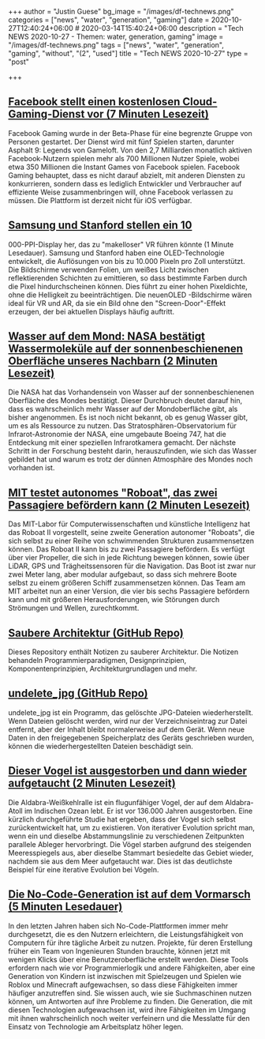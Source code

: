 +++
author = "Justin Guese"
bg_image = "/images/df-technews.png"
categories = ["news", "water", "generation", "gaming"]
date = 2020-10-27T12:40:24+06:00 # 2020-03-14T15:40:24+06:00
description = "Tech NEWS 2020-10-27 - Themen: water, generation, gaming"
image = "/images/df-technews.png"
tags = ["news", "water", "generation", "gaming", "without", "(2", "used"]
title = "Tech NEWS 2020-10-27"
type = "post"

+++

## [Facebook stellt einen kostenlosen Cloud-Gaming-Dienst vor (7 Minuten Lesezeit)](https://venturebeat.com/2020/10/26/facebook-unveils-free-to-play-cloud-gaming-service//1/01000175698a630f-21b5f4ca-0d0b-431a-a704-63e383d38288-000000/BwHBiL4IC_5A_PZiNwG24euw4FySusHAGxui3mEfTEQ=164)

 Facebook Gaming wurde in der Beta-Phase für eine begrenzte Gruppe von Personen gestartet. Der Dienst wird mit fünf Spielen starten, darunter Asphalt 9: Legends von Gameloft. Von den 2,7 Milliarden monatlich aktiven Facebook-Nutzern spielen mehr als 700 Millionen Nutzer Spiele, wobei etwa 350 Millionen die Instant Games von Facebook spielen. Facebook Gaming behauptet, dass es nicht darauf abzielt, mit anderen Diensten zu konkurrieren, sondern dass es lediglich Entwickler und Verbraucher auf effiziente Weise zusammenbringen will, ohne Facebook verlassen zu müssen. Die Plattform ist derzeit nicht für iOS verfügbar.

## [Samsung und Stanford stellen ein 10](https://www.engadget.com/samsung-stanford-10000-ppi-oled-display-200949600.html/1/01000175698a630f-21b5f4ca-0d0b-431a-a704-63e383d38288-000000/TKVApJQsGhV-SpjpEJxbp3JWO6VMbO_8-qHrcpMLsYk=164)

000-PPI-Display her, das zu "makelloser" VR führen könnte (1 Minute Lesedauer). Samsung und Stanford haben eine OLED-Technologie entwickelt, die Auflösungen von bis zu 10.000 Pixeln pro Zoll unterstützt. Die Bildschirme verwenden Folien, um weißes Licht zwischen reflektierenden Schichten zu emittieren, so dass bestimmte Farben durch die Pixel hindurchscheinen können. Dies führt zu einer hohen Pixeldichte, ohne die Helligkeit zu beeinträchtigen. Die neuenOLED -Bildschirme wären ideal für VR und AR, da sie ein Bild ohne den "Screen-Door"-Effekt erzeugen, der bei aktuellen Displays häufig auftritt.

## [Wasser auf dem Mond: NASA bestätigt Wassermoleküle auf der sonnenbeschienenen Oberfläche unseres Nachbarn (2 Minuten Lesezeit)](https://www.npr.org/2020/10/26/927869069/water-on-the-moon-nasa-confirms-water-molecules-on-our-neighbors-sunny-surface/1/01000175698a630f-21b5f4ca-0d0b-431a-a704-63e383d38288-000000/6o4tXlkkUdF6equLBDXXenvt5ZmWwV-dUCYB1z43heM=164)

 Die NASA hat das Vorhandensein von Wasser auf der sonnenbeschienenen Oberfläche des Mondes bestätigt. Dieser Durchbruch deutet darauf hin, dass es wahrscheinlich mehr Wasser auf der Mondoberfläche gibt, als bisher angenommen. Es ist noch nicht bekannt, ob es genug Wasser gibt, um es als Ressource zu nutzen. Das Stratosphären-Observatorium für Infrarot-Astronomie der NASA, eine umgebaute Boeing 747, hat die Entdeckung mit einer speziellen Infrarotkamera gemacht. Der nächste Schritt in der Forschung besteht darin, herauszufinden, wie sich das Wasser gebildet hat und warum es trotz der dünnen Atmosphäre des Mondes noch vorhanden ist.

## [MIT testet autonomes "Roboat", das zwei Passagiere befördern kann (2 Minuten Lesezeit)](https://www.engadget.com/mit-autonomous-roboat-ii-carries-passengers-140145138.html/1/01000175698a630f-21b5f4ca-0d0b-431a-a704-63e383d38288-000000/eBr2prtSOzeqQ_iRhjKro8-BlZ4Pnjx6oWvedu7MCdc=164)

 Das MIT-Labor für Computerwissenschaften und künstliche Intelligenz hat das Roboat II vorgestellt, seine zweite Generation autonomer "Roboats", die sich selbst zu einer Reihe von schwimmenden Strukturen zusammensetzen können. Das Roboat II kann bis zu zwei Passagiere befördern. Es verfügt über vier Propeller, die sich in jede Richtung bewegen können, sowie über LiDAR, GPS und Trägheitssensoren für die Navigation. Das Boot ist zwar nur zwei Meter lang, aber modular aufgebaut, so dass sich mehrere Boote selbst zu einem größeren Schiff zusammensetzen können. Das Team am MIT arbeitet nun an einer Version, die vier bis sechs Passagiere befördern kann und mit größeren Herausforderungen, wie Störungen durch Strömungen und Wellen, zurechtkommt.

## [Saubere Architektur (GitHub Repo)](https://github.com/preslavmihaylov/booknotes/tree/master/architecture/clean-architecture/1/01000175698a630f-21b5f4ca-0d0b-431a-a704-63e383d38288-000000/XI_00sJ6ZJIMCLtEk_Bg2xEm_l6blsDtB9hEuO4iYY0=164)

 Dieses Repository enthält Notizen zu sauberer Architektur. Die Notizen behandeln Programmierparadigmen, Designprinzipien, Komponentenprinzipien, Architekturgrundlagen und mehr.

## [undelete_jpg (GitHub Repo)](https://github.com/saintmarina/undelete_jpg/1/01000175698a630f-21b5f4ca-0d0b-431a-a704-63e383d38288-000000/Pn1bdAWi4aaetVX3ggBXh3_NXByqz77lVYW_yO17llM=164)

 undelete_jpg ist ein Programm, das gelöschte JPG-Dateien wiederherstellt. Wenn Dateien gelöscht werden, wird nur der Verzeichniseintrag zur Datei entfernt, aber der Inhalt bleibt normalerweise auf dem Gerät. Wenn neue Daten in den freigegebenen Speicherplatz des Geräts geschrieben wurden, können die wiederhergestellten Dateien beschädigt sein.

## [Dieser Vogel ist ausgestorben und dann wieder aufgetaucht (2 Minuten Lesezeit)](https://www.vice.com/en/article/vb9bpm/this-bird-went-extinct-and-then-evolved-into-existence-again/1/01000175698a630f-21b5f4ca-0d0b-431a-a704-63e383d38288-000000/cKL-doeb8x_oyPU134SKJ0qi4Gvz6Fo1JTUvDXaIOdk=164)

 Die Aldabra-Weißkehlralle ist ein flugunfähiger Vogel, der auf dem Aldabra-Atoll im Indischen Ozean lebt. Er ist vor 136.000 Jahren ausgestorben. Eine kürzlich durchgeführte Studie hat ergeben, dass der Vogel sich selbst zurückentwickelt hat, um zu existieren. Von iterativer Evolution spricht man, wenn ein und dieselbe Abstammungslinie zu verschiedenen Zeitpunkten parallele Ableger hervorbringt. Die Vögel starben aufgrund des steigenden Meeresspiegels aus, aber dieselbe Stammart besiedelte das Gebiet wieder, nachdem sie aus dem Meer aufgetaucht war. Dies ist das deutlichste Beispiel für eine iterative Evolution bei Vögeln.

## [Die No-Code-Generation ist auf dem Vormarsch (5 Minuten Lesedauer)](https://techcrunch.com/2020/10/26/the-no-code-generation-is-arriving//1/01000175698a630f-21b5f4ca-0d0b-431a-a704-63e383d38288-000000/HdL6UmwYbGuM0IJAJLINTWNxFmP1QTqqh2_7Zdc5xg8=164)

 In den letzten Jahren haben sich No-Code-Plattformen immer mehr durchgesetzt, die es den Nutzern erleichtern, die Leistungsfähigkeit von Computern für ihre tägliche Arbeit zu nutzen. Projekte, für deren Erstellung früher ein Team von Ingenieuren Stunden brauchte, können jetzt mit wenigen Klicks über eine Benutzeroberfläche erstellt werden. Diese Tools erfordern nach wie vor Programmierlogik und andere Fähigkeiten, aber eine Generation von Kindern ist inzwischen mit Spielzeugen und Spielen wie Roblox und Minecraft aufgewachsen, so dass diese Fähigkeiten immer häufiger anzutreffen sind. Sie wissen auch, wie sie Suchmaschinen nutzen können, um Antworten auf ihre Probleme zu finden. Die Generation, die mit diesen Technologien aufgewachsen ist, wird ihre Fähigkeiten im Umgang mit ihnen wahrscheinlich noch weiter verfeinern und die Messlatte für den Einsatz von Technologie am Arbeitsplatz höher legen.

